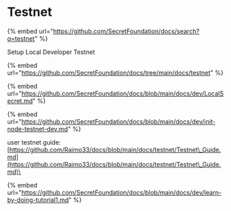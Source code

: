 # Testnet

{% embed url="https://github.com/SecretFoundation/docs/search?q=testnet" %}

Setup Local Developer Testnet&#x20;

{% embed url="https://github.com/SecretFoundation/docs/tree/main/docs/testnet" %}

{% embed url="https://github.com/SecretFoundation/docs/blob/main/docs/dev/LocalSecret.md" %}

{% embed url="https://github.com/SecretFoundation/docs/blob/main/docs/dev/init-node-testnet-dev.md" %}

user testnet guide:\
[https://github.com/Raimo33/docs/blob/main/docs/testnet/Testnet\_Guide.md](https://github.com/Raimo33/docs/blob/main/docs/testnet/Testnet\_Guide.md)\




{% embed url="https://github.com/SecretFoundation/docs/blob/main/docs/dev/learn-by-doing-tutorial1.md" %}
